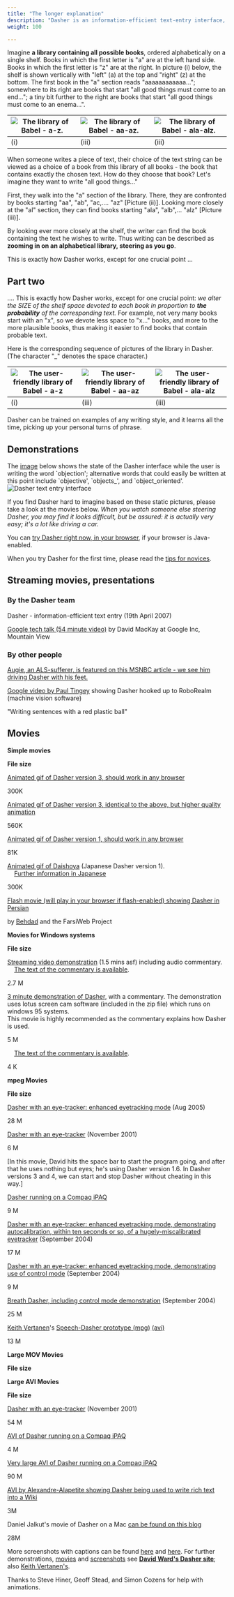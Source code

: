 ```yaml
---
title: "The longer explanation"
description: "Dasher is an information-efficient text-entry interface, driven by natural continuous pointing gestures. Dasher is a competitive text-entry system wherever a full-size keyboard cannot be used."
weight: 100

---
```


Imagine **a library containing all possible books**, ordered alphabetically on a single shelf. Books in which the first letter is "a" are at the left hand side. Books in which the first letter is "z" are at the right. In picture (i) below, the shelf is shown vertically with "left" (a) at the top and "right" (z) at the bottom. The first book in the "a" section reads "aaaaaaaaaaaa..."; somewhere to its right are books that start "all good things must come to an end..."; a tiny bit further to the right are books that start "all good things must come to an enema...".


| ![The library of Babel - a-z.](/dasher/images/a-z.gif.50.gif) | ![The library of Babel - aa-az. ](/dasher/images/aa-az.gif.50.gif) | ![The library of Babel - ala-alz.](/dasher/images/ala-alz.gif.50.gif) |
|-----|-------|-------|
| (i) | (iii) | (iii) |

When someone writes a piece of text, their choice of the text string can be viewed as a choice of a book from this library of all books - the book that contains exactly the chosen text. How do they choose that book? Let's imagine they want to write "all good things..."

First, they walk into the "a" section of the library. There, they are confronted by books starting "aa", "ab", "ac,.... "az" \[Picture (ii)\]. Looking more closely at the "al" section, they can find books starting "ala", "alb",... "alz" \[Picture (iii)\].

By looking ever more closely at the shelf, the writer can find the book containing the text he wishes to write. Thus writing can be described as **zooming in on an alphabetical library, steering as you go**.

This is exactly how Dasher works, except for one crucial point ...

## Part two

.... This is exactly how Dasher works, except for one crucial point: _we alter the SIZE of the shelf space devoted to each book in proportion to **the probability** of the corresponding text._ For example, not very many books start with an "x", so we devote less space to "x..." books, and more to the more plausible books, thus making it easier to find books that contain probable text.

Here is the corresponding sequence of pictures of the library in Dasher. (The character "_" denotes the space character.)

| ![The user-friendly library of Babel - a-z](/dasher/images/a-z.m.gif.50.gif) | ![The user-friendly library of Babel - aa-az](/dasher/images/aa-az.m.gif.50.gif) | ![The user-friendly library of Babel - ala-alz](/dasher/images/ala-alz.m.gif.50.gif) |
|-----|-------|-------|
| (i) | (iii) | (iii) |


Dasher can be trained on examples of any writing style, and it learns all the time, picking up your personal turns of phrase.

## Demonstrations

The [image](/dasher/images/object.gif) below shows the state of the Dasher interface while the user is writing the word \`objection'; alternative words that could easily be written at this point include \`objective', \`objects_', and \`object_oriented'.  
![Dasher text entry interface](/dasher/images/object.gif)

If you find Dasher hard to imagine based on these static pictures, please take a look at the movies below. _When you watch someone else steering Dasher, you may find it looks difficult, but be assured: it is actually very easy; it's a lot like driving a car._

You can [try Dasher right now, in your browser](TryJavaDasherNow.html), if your browser is Java-enabled.

When you try Dasher for the first time, please read the [tips for novices](tips.html).

Streaming movies, presentations
-------------------------------

### By the Dasher team

Dasher - information-efficient text entry (19th April 2007)

[Google tech talk (54 minute video)](http://video.google.com/videoplay?docid=5078334075080674416) by David MacKay at Google Inc, Mountain View

### By other people

[Augie, an ALS-sufferer, is featured on this MSNBC article - we see him driving Dasher with his feet.](http://today.msnbc.msn.com/id/26184891/#29955316)

[Google video by Paul Tingey](http://www.youtube.com/watch?v=IK5_QYv3kf0) showing Dasher hooked up to RoboRealm (machine vision software)

"Writing sentences with a red plastic ball"

Movies
------

**Simple movies**

**File size**

[Animated gif of Dasher version 3, should work in any browser](/dasher/images/newdasher.gif)

300K

[Animated gif of Dasher version 3, identical to the above, but higher quality animation](/dasher/images/newdasher.gif)

560K

[Animated gif of Dasher version 1, should work in any browser](https://www.inference.phy.cam.ac.uk/djw30/dasher/dasher.gif)

81K

[Animated gif of Daishoya](/dasher/japanese/anim.gif) (Japanese Dasher version 1).  
    [Further information in Japanese](/dasher/japanese/script.html)

300K

[Flash movie (will play in your browser if flash-enabled) showing Dasher in Persian](http://behdad.org/blog/mces/dasher/dasher.htm)

by [Behdad](http://mces.blogspot.com/2005/07/persian-dasher.html) and the FarsiWeb Project

**Movies for Windows systems**

**File size**

[Streaming video demonstration](/dasher/movies/20020520_demo.asf) (1.5 mins asf) including audio commentary.  
    [The text of the commentary is available](020520text.html).

2.7 M  

[3 minute demonstration of Dasher](/dasher/movies/dasherlotusdemo.zip), with a commentary. The demonstration uses lotus screen cam software (included in the zip file) which runs on windows 95 systems.  
This movie is highly recommended as the commentary explains how Dasher is used.

5 M

    [The text of the commentary is available](/dasher/movies/lotusscript.txt).

4 K

**mpeg Movies**

**File size**

[Dasher with an eye-tracker: enhanced eyetracking mode](/dasher/movies/EyeDasher.4800.mpg) (Aug 2005)

28 M  

[Dasher with an eye-tracker](https://www.inference.phy.cam.ac.uk/djw30/dasher/movies/eye.mpg) (November 2001)

6 M  

\[In this movie, David hits the space bar to start the program going, and after that he uses nothing but eyes; he's using Dasher version 1.6. In Dasher versions 3 and 4, we can start and stop Dasher without cheating in this way.\]

[Dasher running on a Compaq iPAQ](https://www.inference.phy.cam.ac.uk/djw30/dasher/movies/ipaq.mpg)

9 M  

[Dasher with an eye-tracker: enhanced eyetracking mode, demonstrating autocalibration, within ten seconds or so, of a hugely-miscalibrated eyetracker](/dasher/movies/DasherEyetracker.mpg) (September 2004)

17 M  

[Dasher with an eye-tracker: enhanced eyetracking mode, demonstrating use of control mode](/dasher/movies/ControlMode.mpg) (September 2004)

9 M

[Breath Dasher, including control mode demonstration](/dasher/movies/BreathDasher.mpg) (September 2004)

25 M

[Keith Vertanen](https://www.inference.phy.cam.ac.uk/kv227/speechdasher/)'s [Speech-Dasher prototype (mpg)](https://www.inference.phy.cam.ac.uk/kv227/videos/dasher_the_hibernating_skunk.mpg) [(avi)](https://www.inference.phy.cam.ac.uk/kv227/videos/dasher_the_hibernating_skunk.avi)

13 M  

**Large MOV Movies**

**File size**

**Large AVI Movies**

**File size**

[Dasher with an eye-tracker](https://www.inference.phy.cam.ac.uk/djw30/dasher/movies/eye.avi) (November 2001)

54 M  

[AVI of Dasher running on a Compaq iPAQ](https://www.inference.phy.cam.ac.uk/djw30/dasher/movies/pocket.avi)

4 M  

[Very large AVI of Dasher running on a Compaq iPAQ](https://www.inference.phy.cam.ac.uk/djw30/dasher/movies/ipaq.avi)

90 M  

[AVI by Alexandre-Alapetite showing Dasher being used to write rich text into a Wiki](http://alexandre.alapetite.net/prive/temp/20050706-COGAIN-LiveWiki-Dasher-Alexandre-Alapetite.avi)

3M

Daniel Jalkut's movie of Dasher on a Mac [can be found on this blog](http://www.red-sweater.com/blog/345/dasher-alternative-input)

28M

More screenshots with captions can be found [here](MoreScreen.html) and [here](Images.html). For further demonstrations, [movies](https://www.inference.phy.cam.ac.uk/djw30/dasher/movies.html) and [screenshots](https://www.inference.phy.cam.ac.uk/djw30/dasher/screenshots.html) see [**David Ward's Dasher site**](https://www.inference.phy.cam.ac.uk/djw30/dasher/); also [Keith Vertanen's](https://www.inference.phy.cam.ac.uk/kv227/videos/).

Thanks to Steve Hiner, Geoff Stead, and Simon Cozens for help with animations.